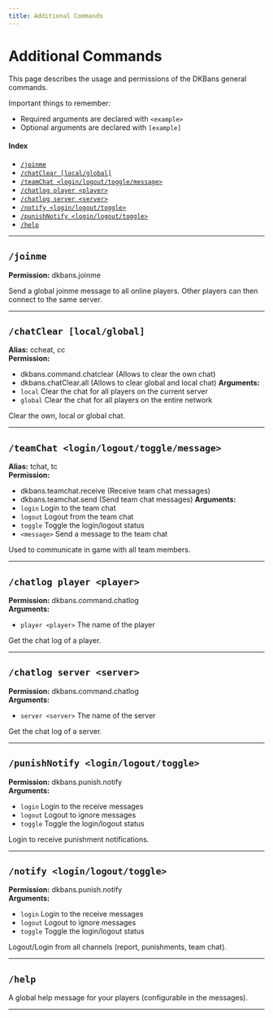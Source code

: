 ```yaml
---
title: Additional Commands
---
```


# Additional Commands

This page describes the usage and permissions of the DKBans general commands.

Important things to remember:

* Required arguments are declared with ```<example>```
* Optional arguments are declared with ```[example]```

#### Index

* [```/joinme```](#joinme)
* [```/chatClear [local/global]```](#chatclear-localglobal)
* [```/teamChat <login/logout/toggle/message>```](#teamchat-loginlogouttogglemessage)
* [```/chatlog player <player>```](#chatlog-player-player)
* [```/chatlog server <server>```](#chatlog-server-server)
* [```/notify <login/logout/toggle>```](#notify-loginlogouttoggle)
* [```/punishNotify <login/logout/toggle>```](#punishnotify-loginlogouttoggle)
* [```/help```](#help)

***

## **```/joinme```**

**Permission:** dkbans.joinme<br />

Send a global joinme message to all online players. Other players can then connect to the same server.

***

## **```/chatClear [local/global]```**

**Alias:** ccheat, cc <br/>
**Permission:** 
  * dkbans.command.chatclear (Allows to clear the own chat)
  * dkbans.chatClear.all (Allows to clear global and local chat)
**Arguments:**
* `local` Clear the chat for all players on the current server
* `global` Clear the chat for all players on the entire network

Clear the own, local or global chat.

***

## **```/teamChat <login/logout/toggle/message>```**

**Alias:** tchat, tc <br/>
**Permission:**
  * dkbans.teamchat.receive (Receive team chat messages)
  * dkbans.teamchat.send (Send team chat messages)
**Arguments:**
* `login` Login to the team chat
* `logout` Logout from the team chat
* `toggle` Toggle the login/logout status
* `<message>` Send a message to the team chat

Used to communicate in game with all team members.

***

## **```/chatlog player <player>```**

**Permission:** dkbans.command.chatlog<br/>
**Arguments:**
* `player <player>` The name of the player

Get the chat log of a player.

***

## **```/chatlog server <server>```**

**Permission:** dkbans.command.chatlog<br/>
**Arguments:**
* `server <server>` The name of the server

Get the chat log of a server.

***

## **```/punishNotify <login/logout/toggle>```**

**Permission:** dkbans.punish.notify<br/>
**Arguments:**
* `login` Login to the receive messages
* `logout` Logout to ignore messages
* `toggle` Toggle the login/logout status

Login to receive punishment notifications.

***

## **```/notify <login/logout/toggle>```**

**Permission:** dkbans.punish.notify<br/>
**Arguments:**
* `login` Login to the receive messages
* `logout` Logout to ignore messages
* `toggle` Toggle the login/logout status

Logout/Login from all channels (report, punishments, team chat).

***

## **```/help```**

A global help message for your players (configurable in the messages).

***
